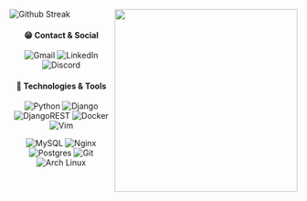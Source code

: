 <!-- <img align="right" src="https://c.tenor.com/d-CAulWk0DAAAAAj/anime-girl-cheerleader.gif"></img> -->
<!-- <img align="right" width="310" src="https://64.media.tumblr.com/cf6c46db14d88f72771d137f9e2d6d7f/tumblr_msctj9QOyp1r2x9k2o1_500.gif"></img> -->
<img align="right" width="320" src="https://media0.giphy.com/media/GraeGMXcHMKAw/giphy.gif"></img>
<span align="center" markdown="1">

  ![Github Streak](https://github-readme-streak-stats.herokuapp.com/?user=imHireki&theme=radical)
  
</span>
<span align="center" markdown="1">

  #### 😁 Contact & Social
  ![Gmail](https://img.shields.io/badge/Gmail-D14836?style=for-the-badge&logo=gmail&logoColor=white&link=mailto:test@gmail.com)
  ![LinkedIn](https://img.shields.io/badge/linkedin-%230077B5.svg?style=for-the-badge&logo=linkedin&logoColor=white)
  ![Discord](https://img.shields.io/badge/Hireki%230733-%237289DA.svg?style=for-the-badge&logo=discord&logoColor=white)
  
</span>

<span align="center" markdown="1">

  #### 🚀 Technologies & Tools
  ![Python](https://img.shields.io/badge/python-%2314354C.svg?style=for-the-badge&logo=python&logoColor=white)
  ![Django](https://img.shields.io/badge/django-%23092E20.svg?style=for-the-badge&logo=django&logoColor=white)
  ![DjangoREST](https://img.shields.io/badge/DJANGO-REST-ff1709?style=for-the-badge&logo=django&logoColor=white&color=ff1709&labelColor=ff1709)
  ![Docker](https://img.shields.io/badge/docker-%230db7ed.svg?style=for-the-badge&logo=docker&logoColor=white)
  ![Vim](https://img.shields.io/badge/VIM-%2311AB00.svg?style=for-the-badge&logo=vim&logoColor=white)

</span>
<span align="center" markdown="1">

  ![MySQL](https://img.shields.io/badge/mysql-%2300f.svg?style=for-the-badge&logo=mysql&logoColor=white)
  ![Nginx](https://img.shields.io/badge/nginx-%23009639.svg?style=for-the-badge&logo=nginx&logoColor=white)
  ![Postgres](https://img.shields.io/badge/postgres-%23316192.svg?style=for-the-badge&logo=postgresql&logoColor=white)
  ![Git](https://img.shields.io/badge/git-%23F05033.svg?style=for-the-badge&logo=git&logoColor=white)
  ![Arch Linux](https://img.shields.io/badge/Arch_Linux-1793D1?style=for-the-badge&logo=arch-linux&logoColor=white)

</span>

<!-- ![Snake animation](https://github.com/imhireki/imhireki/blob/output/github-contribution-grid-snake.svg) -->
